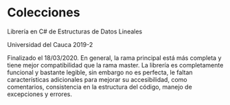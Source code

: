 # Colecciones
Librería en C# de Estructuras de Datos Lineales

Universidad del Cauca 2019-2

Finalizado el 18/03/2020.
En general, la rama principal está más completa y tiene mejor compatibilidad que la rama master.
La librería es completamente funcional y bastante legible, sin embargo no es perfecta, le faltan características adicionales para mejorar su accesibilidad, como comentarios, consistencia en la estructura del código, manejo de excepciones y errores.
